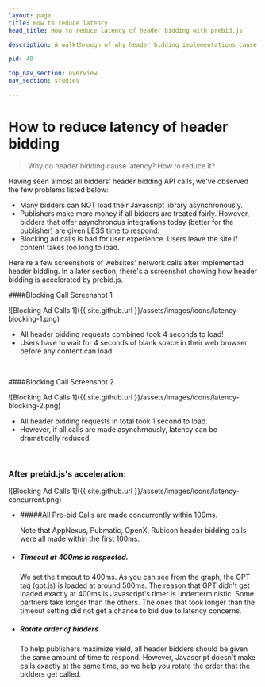 ```yaml
---
layout: page
title: How to reduce latency
head_title: How to reduce latency of header bidding with prebid.js

description: A walkthrough of why header bidding implementations cause latency. An overview of how to use prebid.js to reduce it.

pid: 40

top_nav_section: overview
nav_section: studies

---
```


<div class="bs-docs-section" markdown="1">

# How to reduce latency of header bidding


> Why do header bidding cause latency? How to reduce it?

Having seen almost all bidders' header bidding API calls, we've observed the few problems listed below:

* Many bidders can NOT load their Javascript library asynchronously.
* Publishers make more money if all bidders are treated fairly. However, bidders that offer asynchronous integrations today (better for the publisher) are given LESS time to respond. 
* Blocking ad calls is bad for user experience. Users leave the site if content takes too long to load.

Here're a few screenshots of websites' network calls after implemented header bidding. In a later section, there's a screenshot showing how header bidding is accelerated by prebid.js.

####Blocking Call Screenshot 1

![Blocking Ad Calls 1]({{ site.github.url }}/assets/images/icons/latency-blocking-1.png)

* All header bidding requests combined took 4 seconds to load!
* Users have to wait for 4 seconds of blank space in their web browser before any content can load.

<br> 

####Blocking Call Screenshot 2

![Blocking Ad Calls 1]({{ site.github.url }}/assets/images/icons/latency-blocking-2.png)

* All header bidding requests in total took 1 second to load. 
* However, if all calls are made asynchrnously, latency can be dramatically reduced.

<br>

### After prebid.js's acceleration:

![Blocking Ad Calls 1]({{ site.github.url }}/assets/images/icons/latency-concurrent.png)

* #####All Pre-bid Calls are made concurrently within 100ms.

	Note that AppNexus, Pubmatic, OpenX, Rubicon header bidding calls were all made within the first 100ms. 

* ##### Timeout at 400ms is respected.

	We set the timeout to 400ms. As you can see from the graph, the GPT tag (gpt.js) is loaded at around 500ms. The reason that GPT didn't get loaded exactly at 400ms is Javascript's timer is underterministic. Some partners take longer than the others. The ones that took longer than the timeout setting did not get a chance to bid due to latency concerns.

* ##### Rotate order of bidders

	To help publishers maximize yield, all header bidders should be given the same amount of time to respond. However, Javascript doesn't make calls exactly at the same time, so we help you rotate the order that the bidders get called.

</div>